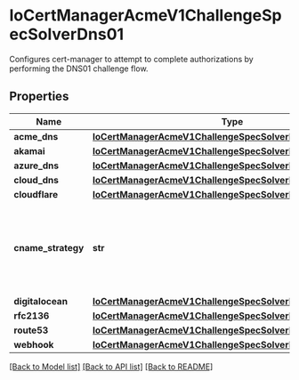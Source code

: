 # IoCertManagerAcmeV1ChallengeSpecSolverDns01

Configures cert-manager to attempt to complete authorizations by performing the DNS01 challenge flow.
## Properties
Name | Type | Description | Notes
------------ | ------------- | ------------- | -------------
**acme_dns** | [**IoCertManagerAcmeV1ChallengeSpecSolverDns01AcmeDNS**](IoCertManagerAcmeV1ChallengeSpecSolverDns01AcmeDNS.md) |  | [optional] 
**akamai** | [**IoCertManagerAcmeV1ChallengeSpecSolverDns01Akamai**](IoCertManagerAcmeV1ChallengeSpecSolverDns01Akamai.md) |  | [optional] 
**azure_dns** | [**IoCertManagerAcmeV1ChallengeSpecSolverDns01AzureDNS**](IoCertManagerAcmeV1ChallengeSpecSolverDns01AzureDNS.md) |  | [optional] 
**cloud_dns** | [**IoCertManagerAcmeV1ChallengeSpecSolverDns01CloudDNS**](IoCertManagerAcmeV1ChallengeSpecSolverDns01CloudDNS.md) |  | [optional] 
**cloudflare** | [**IoCertManagerAcmeV1ChallengeSpecSolverDns01Cloudflare**](IoCertManagerAcmeV1ChallengeSpecSolverDns01Cloudflare.md) |  | [optional] 
**cname_strategy** | **str** | CNAMEStrategy configures how the DNS01 provider should handle CNAME records when found in DNS zones. | [optional] 
**digitalocean** | [**IoCertManagerAcmeV1ChallengeSpecSolverDns01Digitalocean**](IoCertManagerAcmeV1ChallengeSpecSolverDns01Digitalocean.md) |  | [optional] 
**rfc2136** | [**IoCertManagerAcmeV1ChallengeSpecSolverDns01Rfc2136**](IoCertManagerAcmeV1ChallengeSpecSolverDns01Rfc2136.md) |  | [optional] 
**route53** | [**IoCertManagerAcmeV1ChallengeSpecSolverDns01Route53**](IoCertManagerAcmeV1ChallengeSpecSolverDns01Route53.md) |  | [optional] 
**webhook** | [**IoCertManagerAcmeV1ChallengeSpecSolverDns01Webhook**](IoCertManagerAcmeV1ChallengeSpecSolverDns01Webhook.md) |  | [optional] 

[[Back to Model list]](../README.md#documentation-for-models) [[Back to API list]](../README.md#documentation-for-api-endpoints) [[Back to README]](../README.md)


